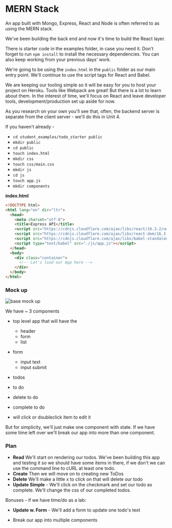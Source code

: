 # MERN Stack

An app built with Mongo, Express, React and Node is often referred to as using the MERN stack.

We've been building the back end and now it's time to build the React layer.

There is starter code in the examples folder, in case you need it.  Don't forget to run `npm install` to install the necessary dependencies. You can also keep working from your previous days' work.

We're going to be using the `index.html` in the `public` folder as our main entry point. We'll continue to use the script tags for React and Babel.

We are keeping our tooling simple so it will be easy for you to host your project on Heroku. Tools like Webpack are great! But there is a lot to learn about them. In the interest of time, we'll focus on React and leave developer tools, development/production set up aside for now.

As you research on your own you'll see that, often, the backend server is separate from the client server - we'll do this in Unit 4.

If you haven't already  -

- `cd student_examples/todo_starter public`
- `mkdir public`
- `cd public`
- `touch index.html`
- `mkdir css`
- `touch css/main.css`
- `mkdir js`
- `cd js`
- `touch app.js`
- `mkdir components`


**index.html**

```html
<!DOCTYPE html>
<html lang="en" dir="ltr">
  <head>
    <meta charset="utf-8">
    <title>Express API</title>
    <script src="https://cdnjs.cloudflare.com/ajax/libs/react/16.3.2/umd/react.production.min.js"></script>
    <script src="https://cdnjs.cloudflare.com/ajax/libs/react-dom/16.3.2/umd/react-dom.production.min.js"></script>
    <script src="https://cdnjs.cloudflare.com/ajax/libs/babel-standalone/6.26.0/babel.min.js"></script>
    <script type="text/babel" src="./js/app.js"></script>
  </head>
  <body>
    <div class="container">
      <!-- Let's load our App here -->
    </div>
  </body>
</html>
```


### Mock up

![base mock up](https://i.imgur.com/fbKM3zW.png)

We have ~ 3 components

- top level app that will have the
  - header
  - form
  - list

- form
  - input text
  - input submit

- todos
 - to do
 - delete to do
 - complete to do
 - will click or doubleclick item to edit it


But for simplicity, we'll just make one component with state. If we have some time left over we'll break our app into more than one component.


### Plan
- **Read** We'll start on rendering our todos. We've been building this app and testing it so we should have some items in there, if we don't we can use the command line to cURL at least one todo.
- **Create** Then  we will move on to creating new ToDos
- **Delete** We'll make a little x to click on that will delete our todo
- **Update Simple** - We'll click on the checkmark and set our todo as complete. We'll change the css of our completed todos.

Bonuses - if we have time/do as a lab:
- **Update w. Form** - We'll add a form to update one todo's text

- Break our app into  multiple components